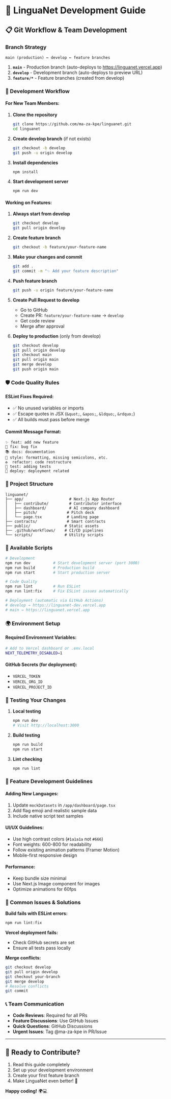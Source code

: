 # 🚀 LinguaNet Development Guide

## 📋 Git Workflow & Team Development

### Branch Strategy

```
main (production) ← develop ← feature branches
```

1. **`main`** - Production branch (auto-deploys to https://linguanet.vercel.app)
2. **`develop`** - Development branch (auto-deploys to preview URL)
3. **`feature/*`** - Feature branches (created from develop)

### 🔄 Development Workflow

#### For New Team Members:

1. **Clone the repository**
   ```bash
   git clone https://github.com/ma-za-kpe/linguanet.git
   cd linguanet
   ```

2. **Create develop branch** (if not exists)
   ```bash
   git checkout -b develop
   git push -u origin develop
   ```

3. **Install dependencies**
   ```bash
   npm install
   ```

4. **Start development server**
   ```bash
   npm run dev
   ```

#### Working on Features:

1. **Always start from develop**
   ```bash
   git checkout develop
   git pull origin develop
   ```

2. **Create feature branch**
   ```bash
   git checkout -b feature/your-feature-name
   ```

3. **Make your changes and commit**
   ```bash
   git add .
   git commit -m "✨ Add your feature description"
   ```

4. **Push feature branch**
   ```bash
   git push -u origin feature/your-feature-name
   ```

5. **Create Pull Request to develop**
   - Go to GitHub
   - Create PR: `feature/your-feature-name` → `develop`
   - Get code review
   - Merge after approval

6. **Deploy to production** (only from develop)
   ```bash
   git checkout develop
   git pull origin develop
   git checkout main
   git pull origin main
   git merge develop
   git push origin main
   ```

### 🛡️ Code Quality Rules

#### ESLint Fixes Required:
- ✅ No unused variables or imports
- ✅ Escape quotes in JSX (`&quot;`, `&apos;`, `&ldquo;`, `&rdquo;`)
- ✅ All builds must pass before merge

#### Commit Message Format:
```
✨ feat: add new feature
🐛 fix: bug fix
📚 docs: documentation
🎨 style: formatting, missing semicolons, etc.
♻️  refactor: code restructure
🧪 test: adding tests
🚀 deploy: deployment related
```

### 📁 Project Structure

```
linguanet/
├── app/                    # Next.js App Router
│   ├── contribute/         # Contributor interface
│   ├── dashboard/          # AI company dashboard
│   ├── pitch/             # Pitch deck
│   └── page.tsx           # Landing page
├── contracts/             # Smart contracts
├── public/               # Static assets
├── .github/workflows/    # CI/CD pipelines
└── scripts/              # Utility scripts
```

### 🚀 Available Scripts

```bash
# Development
npm run dev          # Start development server (port 3000)
npm run build        # Production build
npm run start        # Start production server

# Code Quality
npm run lint         # Run ESLint
npm run lint:fix     # Fix ESLint issues automatically

# Deployment (automatic via GitHub Actions)
# develop → https://linguanet-dev.vercel.app
# main → https://linguanet.vercel.app
```

### 🌍 Environment Setup

#### Required Environment Variables:
```bash
# Add to Vercel dashboard or .env.local
NEXT_TELEMETRY_DISABLED=1
```

#### GitHub Secrets (for deployment):
- `VERCEL_TOKEN`
- `VERCEL_ORG_ID` 
- `VERCEL_PROJECT_ID`

### 🧪 Testing Your Changes

1. **Local testing**
   ```bash
   npm run dev
   # Visit http://localhost:3000
   ```

2. **Build testing**
   ```bash
   npm run build
   npm run start
   ```

3. **Lint checking**
   ```bash
   npm run lint
   ```

### 🎯 Feature Development Guidelines

#### Adding New Languages:
1. Update `mockDatasets` in `/app/dashboard/page.tsx`
2. Add flag emoji and realistic sample data
3. Include native script text samples

#### UI/UX Guidelines:
- Use high contrast colors (`#1a1a1a` not `#666`)
- Font weights: 600-800 for readability
- Follow existing animation patterns (Framer Motion)
- Mobile-first responsive design

#### Performance:
- Keep bundle size minimal
- Use Next.js Image component for images
- Optimize animations for 60fps

### 🐛 Common Issues & Solutions

**Build fails with ESLint errors:**
```bash
npm run lint:fix
```

**Vercel deployment fails:**
- Check GitHub secrets are set
- Ensure all tests pass locally

**Merge conflicts:**
```bash
git checkout develop
git pull origin develop
git checkout your-branch
git merge develop
# Resolve conflicts
git commit
```

### 📞 Team Communication

- **Code Reviews**: Required for all PRs
- **Feature Discussions**: Use GitHub Issues
- **Quick Questions**: GitHub Discussions
- **Urgent Issues**: Tag @ma-za-kpe in PR/Issue

---

## 🎯 Ready to Contribute?

1. Read this guide completely
2. Set up your development environment
3. Create your first feature branch
4. Make LinguaNet even better! 🚀

**Happy coding!** 🌍💻